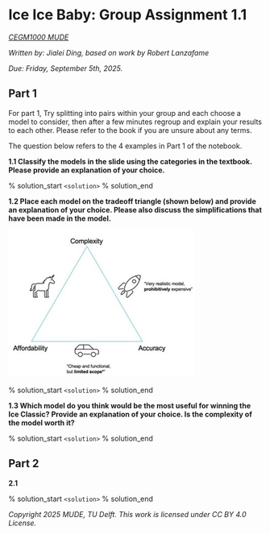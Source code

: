 # Ice Ice Baby: Group Assignment 1.1

*[CEGM1000 MUDE](http://mude.citg.tudelft.nl/)*

*Written by: Jialei Ding, based on work by Robert Lanzafame*

*Due: Friday, September 5th, 2025.*

## Part 1

For part 1, Try splitting into pairs within your group and each choose a model to consider, then after a few minutes regroup and explain your results to each other. Please refer to the book if you are unsure about any terms.

The question below refers to the 4 examples in Part 1 of the notebook.

**1.1 Classify the models in the slide using the categories in the textbook. Please provide an explanation of your choice.**

% solution_start
`<solution>`
% solution_end

**1.2 Place each model on the tradeoff triangle (shown below) and provide an explanation of your choice. Please also discuss the simplifications that have been made in the model.**

![triangle](images/triangle.jpg)

% solution_start
`<solution>`
% solution_end

**1.3 Which model do you think would be the most useful for winning the Ice Classic? Provide an explanation of your choice. Is the complexity of the model worth it?**

% solution_start
`<solution>`
% solution_end

## Part 2

**2.1 <question>**

% solution_start
`<solution>`
% solution_end

*Copyright 2025 MUDE, TU Delft. This work is licensed under CC BY 4.0 License.*